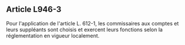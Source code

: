 Article L946-3
----
Pour l'application de l'article L. 612-1, les commissaires aux comptes et leurs
suppléants sont choisis et exercent leurs fonctions selon la réglementation en
vigueur localement.
